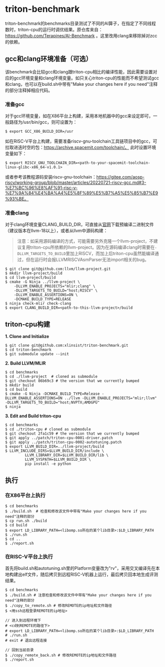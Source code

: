 # triton-benchmark

triton-benchmark的benchmarks目录测试了不同的AI算子，在指定了不同线程数时，triton-cpu的运行时调优结果。原仓库来自：https://github.com/Terapines/AI-Benchmark 。这里改用clang来移除掉对zcc的依赖。

## gcc和clang环境准备（可选）

该benchmark会比较gcc和clang跟triton-cpu相比的编译性能，因此需要设置对应的gcc环境变量和clang环境变量。如只关心triton-cpu的性能而不希望测试gcc和clang，也可以在build.sh中带有"Make your changes here if you need"注释的部分注释掉相应代码。

### 准备gcc

对于gcc环境变量，如在X86平台上构建，采用本地机器中的gcc来设定即可，一般路径为/usr/bin/gcc，则可设置为：
```
$ export GCC_X86_BUILD_DIR=/usr
```
如在RISC-V平台上构建，需要准备riscv-gnu-toolchain工具链项目中的gcc，可拉取进迭时空的包：https://archive.spacemit.com/toolchain/。
此时设置环境变量如下：
```
$ export RISCV_GNU_TOOLCHAIN_DIR=<path-to-your-spacemit-toolchain-linux-glibc-x86_64-v1.0.1>
```
或者参考该教程源码安装riscv-gnu-toolchain：https://gitee.com/aosp-riscv/working-group/blob/master/articles/20220721-riscv-gcc.md#3-%E7%BC%96%E8%AF%91-risc-v-%E7%9A%84%E4%BA%A4%E5%8F%89%E5%B7%A5%E5%85%B7%E9%93%BE。

### 准备clang
对于clang环境变量CLANG_BUILD_DIR，可直接从[官网](/home/zhouxulin/intern/AI-Benchmark/benchmarks/llvm-project/build-86b69c/bin)下载预编译二进制文件（建议版本在llvm-18以上），或者从llvm中源码构建：
> 注意：如采用源码编译的方式，可能需要另外克隆一个llvm-project，不建议复用triton-cpu所依赖的llvm-project。因为在源码编译clang时需要在`-DLLVM_TARGETS_TO_BUILD`里加上RISCV，而加上后triton-cpu虽然能编译通过，但在运行时会报LLVMRISCVAsmParser无法import相关的bug。
```
$ git clone git@github.com:llvm/llvm-project.git
$ mkdir llvm-project/build
$ cd llvm-project/build
$ cmake -G Ninja ../llvm-project \
    -DLLVM_ENABLE_PROJECTS="mlir;clang" \
    -DLLVM_TARGETS_TO_BUILD="host;RISCV" \
    -DLLVM_ENABLE_ASSERTIONS=ON \
    -DCMAKE_BUILD_TYPE=RELEASE
$ ninja check-mlir check-clang
$ export CLANG_BUILD_DIR=<path-to-this-llvm-project>/build
```

## triton-cpu构建

**1. Clone and Initialize**
```
$ git clone git@github.com:xlinsist/triton-benchmark.git
$ cd triton-benchmark
$ git submodule update --init
```
**2. Build LLVM/MLIR**
```
$ cd benchmarks
$ cd ./llvm-project  # cloned as submodule
$ git checkout 86b69c3 # the version that we currently bumped
$ mkdir build
$ cd build
$ cmake -G Ninja -DCMAKE_BUILD_TYPE=Release -DLLVM_ENABLE_ASSERTIONS=ON ../llvm -DLLVM_ENABLE_PROJECTS="mlir;llvm" -DLLVM_TARGETS_TO_BUILD="host;NVPTX;AMDGPU"
$ ninja
```

**3. Edit and Build triton-cpu**
```
$ cd benchmarks
$ cd ./triton-cpu # cloned as submodule
$ git checkout 2fa1c59 # the version that we currently bumped
$ git apply ../patch/triton-cpu-0001-driver.patch
$ git apply ../patch/triton-cpu-0002-autotuning.patch
$ export LLVM_BUILD_DIR=../llvm-project/build
$ LLVM_INCLUDE_DIRS=$LLVM_BUILD_DIR/include \
         LLVM_LIBRARY_DIR=$LLVM_BUILD_DIR/lib \
         LLVM_SYSPATH=$LLVM_BUILD_DIR \
         pip install -e python
```

## 执行

### 在X86平台上执行
```
$ cd benchmarks
$ ./build.sh  # 检查和修改该文件中带有"Make your changes here if you need"注释的部分
$ cp run.sh ./build
$ cd build
$ export LD_LIBRARY_PATH=<libomp.so所在的某个lib目录>:$LD_LIBRARY_PATH
$ ./run.sh
$ cd ..
$ ./report.sh
```

### 在RISC-V平台上执行

首先将build.sh和autotuning.sh里的Platform变量改为"rv"，采用交叉编译先在本地构建出elf文件，随后拷贝到远程RISC-V机器上运行，最后拷贝回本地生成评测结果。
```
$ cd benchmarks
$ ./build.sh # 注意检查和修改该文件中带有"Make your changes here if you need"注释的部分
$ ./copy_to_remote.sh # 修改REMOTE的ip地址和文件路径
$ <用ssh远程登录REMOTE的ip地址>

// 进入到远程环境下
# <cd到REMOTE的路径下>
# export LD_LIBRARY_PATH=<libomp.so所在的某个lib目录>:$LD_LIBRARY_PATH
# ./run.sh
# exit # 退出远程连接

// 回到当前目录
$ ./copy_remote_back.sh # 修改REMOTE的ip地址和文件路径
$ ./report.sh
```
